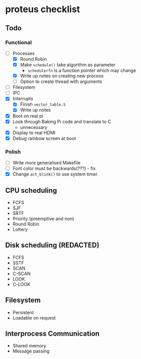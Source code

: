 # proteus checklist
## Todo
### Functional
- [ ] Processes
  - [x] Round Robin
  - [x] Make `schedule()` take algorithm as parameter
    - `schedulerfn` is a function pointer which may change
  - [x] Write up notes on creating new process
  - [ ] Option to create thread with arguments
- [ ] Filesystem
- [ ] IPC
- [x] Interrupts
  - [x] Finish `vector_table.S`
  - [x] Write up notes
- [x] Boot on real pi
- [x] Look through Baking Pi code and translate to C
  - unnecessary
- [x] Display to real HDMI
- [x] Debug rainbow screen at boot

### Polish
- [ ] Write more generalised Makefile
- [ ] Font color must be backwards(???) - fix
- [x] Change `act_blink()` to use system timer

## CPU scheduling
  * FCFS
  * SJF
  * SRTF
  * Priority (preemptive and non)
  * Round Robin
  * Lottery

## Disk scheduling (REDACTED)
  * FCFS
  * SSTF
  * SCAN
  * C-SCAN
  * LOOK
  * C-LOOK

## Filesystem
  * Persistent
  * Loadable on request

## Interprocess Communication
  * Shared memory
  * Message passing
